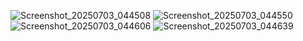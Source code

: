 ![Screenshot_20250703_044508](https://github.com/user-attachments/assets/1604d988-c5bb-4e41-88e9-7a2a48cb0725)
![Screenshot_20250703_044550](https://github.com/user-attachments/assets/d627b349-73f0-4e62-a434-317b006cfc47)
![Screenshot_20250703_044606](https://github.com/user-attachments/assets/86c52e70-b4d4-4a0a-aa75-488201442581)
![Screenshot_20250703_044639](https://github.com/user-attachments/assets/e851727b-9717-483c-80f6-e17584228ac4)
